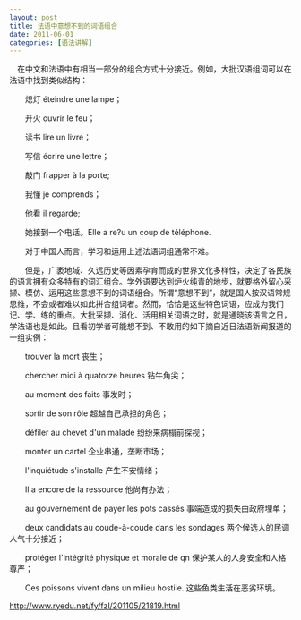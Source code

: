 ```yaml
---
layout: post
title: 法语中意想不到的词语组合
date: 2011-06-01
categories: [语法讲解]  
---
```


　在中文和法语中有相当一部分的组合方式十分接近。例如，大批汉语组词可以在法语中找到类似结构：

　　熄灯 éteindre une lampe；

　　开火 ouvrir le feu；

　　读书 lire un livre；

　　写信 écrire une lettre；

　　敲门 frapper à la porte;

　　我懂 je comprends；

　　他看 il regarde;

　　她接到一个电话。Elle a re?u un coup de téléphone.

　　对于中国人而言，学习和运用上述法语词组通常不难。

　　但是，广袤地域、久远历史等因素孕育而成的世界文化多样性，决定了各民族的语言拥有众多特有的词汇组合。学外语要达到炉火纯青的地步，就要格外留心采撷、模仿、运用这些意想不到的词语组合。所谓“意想不到”，就是国人按汉语常规思维，不会或者难以如此拼合组词者。然而，恰恰是这些特色词语，应成为我们记、学、练的重点。大批采撷、消化、活用相关词语之时，就是通晓该语言之日，学法语也是如此。且看初学者可能想不到、不敢用的如下摘自近日法语新闻报道的一组实例：

　　trouver la mort 丧生；

　　chercher midi à quatorze heures 钻牛角尖；

　　au moment des faits 事发时；

　　sortir de son rôle 超越自己承担的角色；

　　défiler au chevet d'un malade 纷纷来病榻前探视；

　　monter un cartel 企业串通，垄断市场；

　　l'inquiétude s'installe 产生不安情绪；

　　Il a encore de la ressource 他尚有办法；

　　au gouvernement de payer les pots cassés 事端造成的损失由政府埋单；

　　deux candidats au coude-à-coude dans les sondages 两个候选人的民调人气十分接近；

　　protéger l'intégrité physique et morale de qn 保护某人的人身安全和人格尊严；

　　Ces poissons vivent dans un milieu hostile. 这些鱼类生活在恶劣环境。

http://www.ryedu.net/fy/fzl/201105/21819.html

